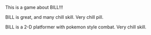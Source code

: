 This is a game about BILL!!!

BILL is great, and many chill skill. Very chill pill. 

BILL is a 2-D platformer with pokemon style combat. Very chill skill. 
